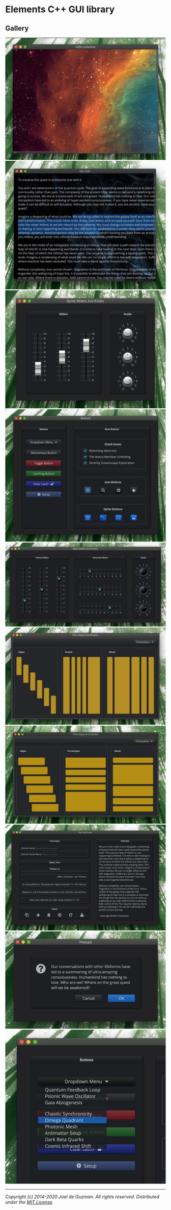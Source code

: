 # Elements C++ GUI library

## Gallery

<div class="grid">
  <div class="col-1-2">
    <div class="content">
      <a href="assets/images/hello_universe.jpg">
        <img src="assets/images/hello_universe.jpg">
      </a>
    </div>
    <div class="content">
      <a href="assets/images/text_edit.jpg">
        <img src="assets/images/text_edit.jpg">
      </a>
    </div>
    <div class="content">
      <a href="assets/images/sprite_sliders_and_knobs.jpg">
        <img src="assets/images/sprite_sliders_and_knobs.jpg">
      </a>
    </div>
    <div class="content">
      <a href="assets/images/buttons.jpg">
        <img src="assets/images/buttons.jpg">
      </a>
    </div>
    <div class="content">
      <a href="assets/images/basic_sliders_and_knobs.jpg">
        <img src="assets/images/basic_sliders_and_knobs.jpg">
      </a>
    </div>
  </div>
  <div class="col-1-2">
    <div class="content">
      <a href="assets/images/vtiles_aligns_and_stretch.jpg">
        <img src="assets/images/vtiles_aligns_and_stretch.jpg">
      </a>
    </div>
    <div class="content">
      <a href="assets/images/htiles_aligns_and_stretch.jpg">
        <img src="assets/images/htiles_aligns_and_stretch.jpg">
      </a>
    </div>
    <div class="content">
      <a href="assets/images/text_and_icons.jpg">
        <img src="assets/images/text_and_icons.jpg">
      </a>
    </div>
    <div class="content">
      <a href="assets/images/popups.jpg">
        <img src="assets/images/popups.jpg">
      </a>
    </div>
    <div class="content">
      <a href="assets/images/dropdown_menu_2.jpg">
        <img src="assets/images/dropdown_menu_2.jpg">
      </a>
    </div>
  </div>
</div>

-------------------------------------------------------------------------------

*Copyright (c) 2014-2020 Joel de Guzman. All rights reserved.*
*Distributed under the [MIT License](https://opensource.org/licenses/MIT)*
